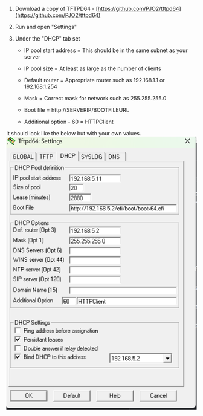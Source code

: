 1. Download a copy of TFTPD64 - [https://github.com/PJO2/tftpd64](https://github.com/PJO2/tftpd64)
2. Run and open "Settings"
2. Under the "DHCP" tab set

    * IP pool start address = This should be in the same subnet as your server

    * IP pool size = At least as large as the number of clients

    * Default router = Appropriate router such as 192.168.1.1 or 192.168.1.254

    * Mask = Correct mask for network such as 255.255.255.0

    * Boot file = http://SERVERIP/BOOTFILEURL 

    * Additional option - 60 = HTTPClient

It should look like the below but with your own values.
![Screenshot of the TFTPD64 UI](tftpd64/tftpd64.png)